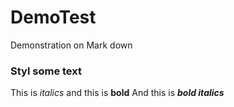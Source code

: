 # DemoTest
Demonstration on Mark down
### Styl some text
This is *italics* and this is __bold__
And this is ***bold italics***
